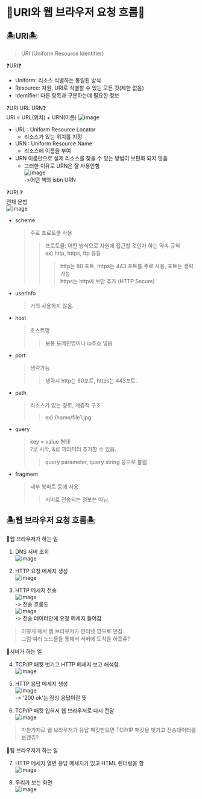 # 🚁URI와 웹 브라우저 요청 흐름🚁

## 🏝URI🏝  
> URI (Uniform Resource Identifier)    

❓URI❓  
* Uniform: 리소스 식별하는 통일된 방식  
* Resource: 자원, URI로 식별할 수 있는 모든 것(제한 없음)  
* Identifier: 다른 항목과 구분하는데 필요한 정보

❓URI URL URN❓  
URI = URL(위치) + URN(이름)
![image](https://user-images.githubusercontent.com/77817094/173212123-0125e9ff-4ec2-44f2-88d5-fde49b1a52a5.png)   
* URL : Uniform Resource Locator  
    * 리소스가 있는 위치를 지정  
* URN : Uniform Resource Name  
    * 리소스에 이름을 부여  
* URN 이름만으로 실제 리소스를 찾을 수 있는 방법이 보편화 되지 않음  
    * 그러한 이유로 URN은 잘 사용안함  
    ![image](https://user-images.githubusercontent.com/77817094/173212323-a0c2a421-22de-46c3-acea-363a3e83043a.png)  
    ->어떤 책의 isbn URN    

❓URL❓  
전체 문법  
![image](https://user-images.githubusercontent.com/77817094/173212402-a3a1f4f2-1419-4e2b-815b-270a4d9e6c25.png)  

* scheme  
    > 주로 프로토콜 사용
    > > 프로토콜: 어떤 방식으로 자원에 접근할 것인가 하는 약속 규칙  
    > > ex) http, https, ftp 등등  
    > > > http는 80 포트, https는 443 포트를 주로 사용, 포트는 생략 가능  
    > > >https는 http에 보안 추가 (HTTP Secure)  

* userinfo
    > 거의 사용하지 않음.  

* host
    > 호스트명 
    > > 보통 도메인명이나 ip주소 넣음

* port 
    > 생략가능
    > > 생략시 http는 80포트, https는 443포트.

* path
    > 리소스가 있는 경로, 계층적 구조
    > > ex) /home/file1.jpg

* query  
    > key = value 형태  
    > ?로 시작, &로 파라미터 추가할 수 있음.
    > > query parameter, query string 등으로 불림

* fragment  
    > 내부 북마트 등에 사용  
    > > 서버로 전송되는 정보는 아님.  

## 🏝웹 브라우저 요청 흐름🏝  

🧹웹 브라우저가 하는 일
1. DNS 서버 조회  
    ![image](https://user-images.githubusercontent.com/77817094/173214798-e24685b8-f748-41b8-88ce-5cd66e2615ca.png)  

2. HTTP 요청 메세지 생성  
    ![image](https://user-images.githubusercontent.com/77817094/173214837-a6be1f3d-cb2d-4a9d-9713-a36b472a19a4.png)  

3. HTTP 메세지 전송  
    ![image](https://user-images.githubusercontent.com/77817094/173214899-7860db8d-63ae-4068-ae04-119fa7d42cb0.png)   
    -> 전송 흐름도  
    ![image](https://user-images.githubusercontent.com/77817094/173214942-24128dfc-3c6f-4872-ab6c-f19bb83c718b.png)   
    -> 전송 데이터안에 요청 메세지 들어감  

> 이렇게 해서 웹 브라우저가 인터넷 망으로 던짐.  
> 그럼 여러 노드들을 통해서 서버에 도착을 하겠쥬?  

🧹서버가 하는 일  

4. TCP/IP 패킷 벗기고 HTTP 메세지 보고 해석함.  
    ![image](https://user-images.githubusercontent.com/77817094/173215138-ed74490f-4d13-49c2-b788-7832ad03ddf3.png)  

5. HTTP 응답 메세지 생성  
    ![image](https://user-images.githubusercontent.com/77817094/173215148-5e3f2dde-7feb-4560-bb06-054b7bcbf827.png)  
    -> '200 ok'는 정상 응답이란 뜻  

6. TCP/IP 패킷 입혀서 웹 브라우저로 다시 전달  
    ![image](https://user-images.githubusercontent.com/77817094/173215223-3e08e143-a215-4986-84ed-507a32a883cb.png)    

> 마찬가지로 웹 브라우저가 응답 패킷받으면 TCP/IP 패킷을 벗기고 전송데이터를 보겠쥬? 

🧹웹 브라우저가 하는 일  

7. HTTP 메세지 열면 응답 메세지가 있고 HTML 렌더링을 함  
    ![image](https://user-images.githubusercontent.com/77817094/173215292-ea8ed1ea-9f2a-4c3d-a9dd-1331d720b39e.png)    

8. 우리가 보는 화면    
    ![image](https://user-images.githubusercontent.com/77817094/173215338-b58f4dc7-f79b-4a42-b740-e745a45d8445.png)
